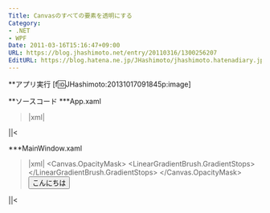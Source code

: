 ```yaml
---
Title: Canvasのすべての要素を透明にする
Category:
- .NET
- WPF
Date: 2011-03-16T15:16:47+09:00
URL: https://blog.jhashimoto.net/entry/20110316/1300256207
EditURL: https://blog.hatena.ne.jp/JHashimoto/jhashimoto.hatenadiary.jp/atom/entry/12921228815717257972
---
```


**アプリ実行
[f:id:JHashimoto:20131017091845p:image]

**ソースコード
***App.xaml
>|xml|
<Application x:Class="HelloWorld.App"
             xmlns="http://schemas.microsoft.com/winfx/2006/xaml/presentation"
             xmlns:x="http://schemas.microsoft.com/winfx/2006/xaml"
             StartupUri="MainWindow.xaml">
</Application>
||<

***MainWindow.xaml
>|xml|
<Window x:Class="HelloWold.MainWindow"
        xmlns="http://schemas.microsoft.com/winfx/2006/xaml/presentation"
        xmlns:x="http://schemas.microsoft.com/winfx/2006/xaml"
        Title="MainWindow" Height="200" Width="300">
    <Canvas Width="100" Height="100" Background="Orange">
        <!-- Canvasのすべての要素に透明性が適用される -->
        <Canvas.OpacityMask>
            <LinearGradientBrush StartPoint="0, 1" EndPoint="1, 0">
                <LinearGradientBrush.GradientStops>
                    <GradientStop Offset="0" Color="#FFFF0000" />
                    <GradientStop Offset="0.33" Color="#00000000" />
                    <GradientStop Offset="0.66" Color="#FF000000" />
                    <GradientStop Offset="0.9" Color="#22000000" />
                </LinearGradientBrush.GradientStops>
            </LinearGradientBrush>
        </Canvas.OpacityMask>
        <Rectangle Canvas.Top="0" Canvas.Left="0" Width="50" Height="50" Fill="Red" />
        <Rectangle Canvas.Top="50" Canvas.Left="50" Width="50" Height="50" Fill="Blue" />
        <Button Canvas.Top="60" Canvas.Left="25">こんにちは</Button>
    </Canvas>
</Window>
||<
